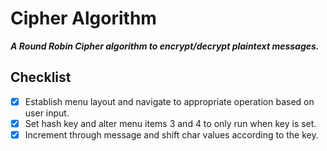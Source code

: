 # Cipher Algorithm
***A Round Robin Cipher algorithm to encrypt/decrypt plaintext messages.***

## Checklist
* [x] Establish menu layout and navigate to appropriate operation based on user input.
* [x] Set hash key and alter menu items 3 and 4 to only run when key is set.
* [x] Increment through message and shift char values according to the key.
